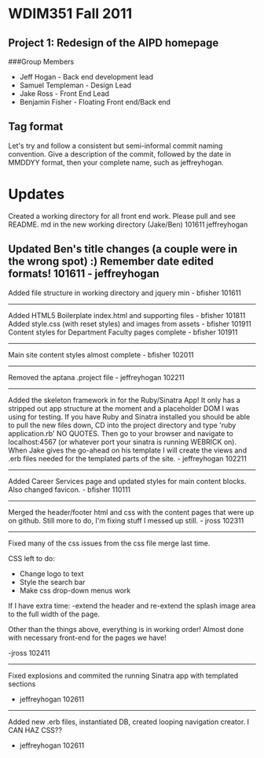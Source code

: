 # WDIM351 Fall 2011
## Project 1: Redesign of the AIPD homepage
###Group Members
+ Jeff Hogan - Back end development lead
+ Samuel Templeman - Design Lead
+ Jake Ross - Front End Lead
+ Benjamin Fisher - Floating Front end/Back end


## Tag format
Let's try and follow a consistent but semi-informal commit naming convention.
Give a description of the commit, followed by the date in MMDDYY format, then
your complete name, such as jeffreyhogan.

# Updates


Created a working directory for all front end work. Please pull and see README.
md in the new working directory (Jake/Ben) 101611 jeffreyhogan

Updated Ben's title changes (a couple were in the wrong spot) :) 
Remember date edited formats! 101611 - jeffreyhogan
---
Added file structure in working directory and jquery min - bfisher 101611

---
Added HTML5 Boilerplate index.html and supporting files - bfisher 101811<br />
Added style.css (with reset styles) and images from assets - bfisher 101911<br />
Content styles for Department Faculty pages complete - bfisher 101911<br />

---
Main site content styles almost complete - bfisher 102011


---
Removed the aptana .project file - jeffreyhogan 102211

---
Added the skeleton framework in for the Ruby/Sinatra App! It only has
a stripped out app structure at the moment and a placeholder DOM I was using
for testing. If you have Ruby and Sinatra installed you should be able to pull
   the new files down, CD into the project directory and type 'ruby
   application.rb' NO QUOTES. Then go to your browser and navigate to
   localhost:4567 (or whatever port your sinatra is running WEBRICK on). When Jake gives the go-ahead on his template I will create the views and .erb files needed for the templated parts of the site.  - jeffreyhogan 102211

---

Added Career Services page and updated styles for main content blocks. Also changed favicon. - bfisher 110111

---

Merged the header/footer html and css with the content pages that were up on github. Still more to do, I'm fixing stuff I messed up still. - jross 102311

___

Fixed many of the css issues from the css file merge last time. 

CSS left to do:
- Change logo to text
- Style the search bar
- Make css drop-down menus work

If I have extra time:
-extend the header and re-extend the splash image area to the full width of the page.

Other than the things above, everything is in working order! Almost done with necessary front-end for the pages we have!

-jross 102411

---

Fixed explosions and commited the running Sinatra app with templated sections
- jeffreyhogan 102611

---

Added new .erb files, instantiated DB, created looping navigation creator.
I CAN HAZ CSS??
- jeffreyhogan 102611
